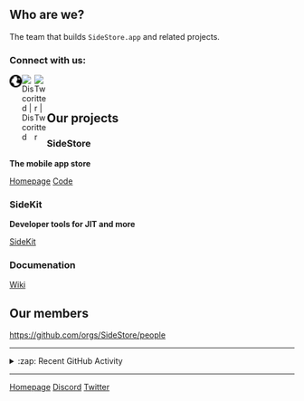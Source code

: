 <!-- 
Docs: How to use GitHub README and actions to auto-generate embedded content.
https://github.com/anuraghazra/github-readme-stats
https://www.youtube.com/watch?v=n6d4KHSKqGk
https://github.com/rahuldkjain/github-profile-readme-generator
 -->

## Who are we?

The team that builds `SideStore.app` and related projects.

### Connect with us:

<!--
[![Website](https://img.shields.io/website?label=sidestore.io&style=for-the-badge&url=https://sidestore.io)](https://sidestore.io)
[![Twitter Follow](https://img.shields.io/twitter/follow/sidestore_io?color=1DA1F2&logo=twitter&style=for-the-badge)](https://twitter.com/intent/follow?original_referer=https%3A%2F%2Fgithub.com%2Fsidestore&screen_name=sidestore)
[![GitHub Followers](https://img.shields.io/github/followers/sidestore?style=for-the-badge)]()
[![GitHub Sponsors](https://img.shields.io/github/sponsors/sidestore?style=for-the-badge
)]() 
-->

[<img align="left" alt="sidestore.io" width="22px" src="https://raw.githubusercontent.com/iconic/open-iconic/master/svg/globe.svg" />][website]
[<img align="left" alt="Discord | Discord" width="22px" src="https://cdn.jsdelivr.net/npm/simple-icons@v3/icons/discord.svg" />][discord]
[<img align="left" alt="Twitter | Twitter" width="22px" src="https://cdn.jsdelivr.net/npm/simple-icons@v3/icons/twitter.svg" />][twitter]

<br />
<br />

## Our projects

### SideStore

__The mobile app store__

[Homepage][website]
[Code][git.sidestore]

### SideKit

__Developer tools for JIT and more__

[SideKit][git.sidekit]

### Documenation

[Wiki][wiki]

## Our members

https://github.com/orgs/SideStore/people

---

<details>
  <summary>:zap: Recent GitHub Activity</summary>

<!--START_SECTION:activity-->
1. ❗️ Closed issue [#29](https://github.com/SideStore/sidestore.github.io/issues/29) in [SideStore/sidestore.github.io](https://github.com/SideStore/sidestore.github.io)
2. ❗️ Closed issue [#12](https://github.com/SideStore/sidestore_downloader/issues/12) in [SideStore/sidestore_downloader](https://github.com/SideStore/sidestore_downloader)
3. ❗️ Opened issue [#452](https://github.com/SideStore/SideStore/issues/452) in [SideStore/SideStore](https://github.com/SideStore/SideStore)
4. 🗣 Commented on [#17](https://github.com/SideStore/SideServer-Windows/issues/17) in [SideStore/SideServer-Windows](https://github.com/SideStore/SideServer-Windows)
5. ❗️ Opened issue [#451](https://github.com/SideStore/SideStore/issues/451) in [SideStore/SideStore](https://github.com/SideStore/SideStore)
6. 🗣 Commented on [#344](https://github.com/SideStore/SideStore/issues/344) in [SideStore/SideStore](https://github.com/SideStore/SideStore)
7. 🗣 Commented on [#17](https://github.com/SideStore/SideServer-Windows/issues/17) in [SideStore/SideServer-Windows](https://github.com/SideStore/SideServer-Windows)
8. 🗣 Commented on [#17](https://github.com/SideStore/SideServer-Windows/issues/17) in [SideStore/SideServer-Windows](https://github.com/SideStore/SideServer-Windows)
9. 🗣 Commented on [#450](https://github.com/SideStore/SideStore/issues/450) in [SideStore/SideStore](https://github.com/SideStore/SideStore)
10. ❗️ Closed issue [#450](https://github.com/SideStore/SideStore/issues/450) in [SideStore/SideStore](https://github.com/SideStore/SideStore)
11. 🗣 Commented on [#450](https://github.com/SideStore/SideStore/issues/450) in [SideStore/SideStore](https://github.com/SideStore/SideStore)
12. 🗣 Commented on [#450](https://github.com/SideStore/SideStore/issues/450) in [SideStore/SideStore](https://github.com/SideStore/SideStore)
13. 🗣 Commented on [#450](https://github.com/SideStore/SideStore/issues/450) in [SideStore/SideStore](https://github.com/SideStore/SideStore)
14. ❗️ Opened issue [#12](https://github.com/SideStore/sidestore_downloader/issues/12) in [SideStore/sidestore_downloader](https://github.com/SideStore/sidestore_downloader)
15. ❗️ Opened issue [#29](https://github.com/SideStore/sidestore.github.io/issues/29) in [SideStore/sidestore.github.io](https://github.com/SideStore/sidestore.github.io)
16. 🗣 Commented on [#18](https://github.com/SideStore/SideStore-Docs/issues/18) in [SideStore/SideStore-Docs](https://github.com/SideStore/SideStore-Docs)
17. 🎉 Merged PR [#18](https://github.com/SideStore/SideStore-Docs/pull/18) in [SideStore/SideStore-Docs](https://github.com/SideStore/SideStore-Docs)
18. 🗣 Commented on [#450](https://github.com/SideStore/SideStore/issues/450) in [SideStore/SideStore](https://github.com/SideStore/SideStore)
19. ❗️ Opened issue [#450](https://github.com/SideStore/SideStore/issues/450) in [SideStore/SideStore](https://github.com/SideStore/SideStore)
20. 🎉 Merged PR [#19](https://github.com/SideStore/SideStore-Docs/pull/19) in [SideStore/SideStore-Docs](https://github.com/SideStore/SideStore-Docs)
<!--END_SECTION:activity-->

</details>

---

[Homepage][patreon] [Discord][discord] [Twitter][twitter]

<!--
- [Patreon][patreon]
- [OpenCollective][opencollective]
- [YouTube][youtube]
-->

[website]: https://sidestore.io
[wiki]: https://wiki.sidestore.io
[twitter]: https://twitter.com/sidestore_io
[discord]: https://discord.gg/sidestore-949183273383395328
[youtube]: https://youtube.com/TODO
[patreon]: https://www.patreon.com/SideStore
[opencollective]: https://opencollective.com/TODO
[git.sidestore]: https://github.com/SideStore/SideStore/
[git.sidekit]: https://github.com/SideStore/SideKit


